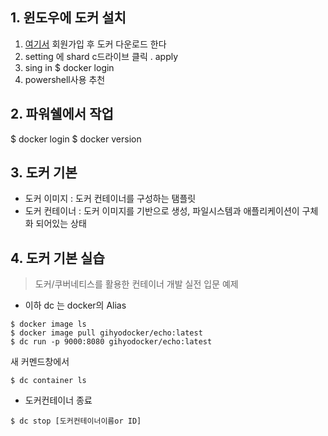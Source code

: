 ## 1. 윈도우에 도커 설치
1. [여기서](https://hub.docker.com/) 회원가입 후 도커 다운로드 한다
2. setting 에 shard c드라이브 클릭 . apply
3. sing in 
$ docker login
4. powershell사용 추천

## 2. 파워쉘에서 작업
$ docker login
$ docker version

## 3. 도커 기본
- 도커 이미지 : 도커 컨테이너를 구성하는 탬플릿
- 도커 컨테이너 : 도커 이미지를 기반으로 생성, 파일시스템과 애플리케이션이 구체화 되어있는 상태

## 4. 도커 기본 실습
> 도커/쿠버네티스를 활용한 컨테이너 개발 실전 입문 예제
* 이하 dc 는 docker의 Alias
```
$ docker image ls
$ docker image pull gihyodocker/echo:latest
$ dc run -p 9000:8080 gihyodocker/echo:latest
```

새 커멘드창에서
```
$ dc container ls

```
- 도커컨테이너 종료
```
$ dc stop [도커컨테이너이름or ID]

```
